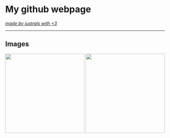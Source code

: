 <h1>My github webpage</h1>
<a href="https://justrals.github.io/" target="_blank"><i>made by justrals with <3</i></a>
<hr>
<h2>Images</h2>
<img src="https://github.com/user-attachments/assets/775b0bbe-b79c-49c3-85a8-3366ff335ea1" height="250">
<img src="https://github.com/user-attachments/assets/5c949470-42ba-4733-959e-7af0ac3cf47e" height="250">



